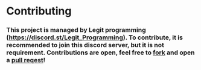 # Contributing
### This project is managed by **Legit programming** (https://discord.st/Legit_Programming). To contribute, it is recommended to join this discord server, but it is not  requirement. Contributions are open, feel free to [fork](https://github.com/legit-programming/Todo-App/network/members) and open a [pull reqest](https://github.com/legit-programming/Todo-App/pulls)!